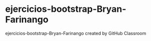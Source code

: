 # ejercicios-bootstrap-Bryan-Farinango
ejercicios-bootstrap-Bryan-Farinango created by GitHub Classroom
